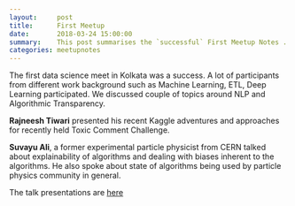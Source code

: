 ```yaml
---
layout:     post
title:      First Meetup
date:       2018-03-24 15:00:00
summary:    This post summarises the `successful` First Meetup Notes ...
categories: meetupnotes
---
```

The first data science meet in Kolkata was a success. A lot of participants from different work background such as Machine Learning, ETL, Deep Learning participated. We discussed couple of topics around NLP and Algorithmic Transparency.           

**Rajneesh Tiwari** presented his recent Kaggle adventures and approaches for recently held Toxic Comment Challenge.             

**Suvayu Ali**, a former experimental particle physicist from CERN talked about explainability of algorithms and dealing with biases inherent to the algorithms. He also spoke about state of algorithms being used by particle physics community in general.            

The talk presentations are [here](https://github.com/Rajneesh-Tiwari/Data_Science_Meet_1st_Session/blob/master/Data_Science_Meetup_Consolidated.pdf) 

